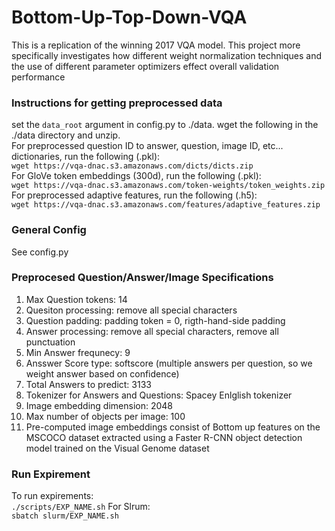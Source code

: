 # Bottom-Up-Top-Down-VQA
This is a replication of the winning 2017 VQA model. This project more specifically investigates how different weight normalization techniques and the use of different parameter optimizers effect overall validation performance 
### Instructions for getting preprocessed data
set the `data_root` argument in config.py to ./data. 
wget the following in the ./data directory and unzip. <br/>
For preprocessed question ID to answer, question, image ID, etc... dictionaries, run the following (.pkl): <br/>
`wget https://vqa-dnac.s3.amazonaws.com/dicts/dicts.zip` <br/>
For GloVe token embeddings (300d), run the following (.pkl): <br/>
`wget https://vqa-dnac.s3.amazonaws.com/token-weights/token_weights.zip` <br/>
For preprocessed adaptive features, run the following (.h5): <br/>
`wget https://vqa-dnac.s3.amazonaws.com/features/adaptive_features.zip` <br/>
### General Config
See config.py 
### Preprocesed Question/Answer/Image Specifications
1. Max Question tokens: 14 
2. Quesiton processing: remove all special characters
3. Question padding: padding token = 0, rigth-hand-side padding
4. Answer processing: remove all special characters, remove all punctuation
5. Min Answer frequnecy: 9
6. Ansswer Score type: softscore (multiple answers per question, so we weight answer based on confidence)
7. Total Answers to predict: 3133
8. Tokenizer for Answers and Questions: Spacey Enlglish tokenizer
9. Image embedding dimension: 2048
10. Max number of objects per image: 100
11. Pre-computed image embeddings consist of Bottom up features on the MSCOCO dataset extracted using a Faster R-CNN object detection model trained on the Visual Genome dataset 
### Run Expirement
To run expirements: <br>
`./scripts/EXP_NAME.sh`
For Slrum: <br>
`sbatch slurm/EXP_NAME.sh`












